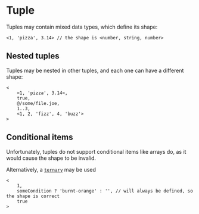 # Tuple

Tuples may contain mixed data types, which define its shape:

```
<1, 'pizza', 3.14> // the shape is <number, string, number>
```

## Nested tuples

Tuples may be nested in other tuples, and each one can have a different shape:

```
<
	<1, 'pizza', 3.14>,
	true,
	@/some/file.joe,
	1..3,
	<1, 2, 'fizz', 4, 'buzz'>
>
```

## Conditional items

Unfortunately, tuples do not support conditional items like arrays do, as it would cause the shape to be invalid.

Alternatively, a [`ternary`](../conditionals.md#ternary) may be used

```
<
	1,
	someCondition ? 'burnt-orange' : '', // will always be defined, so the shape is correct
	true
>
```
